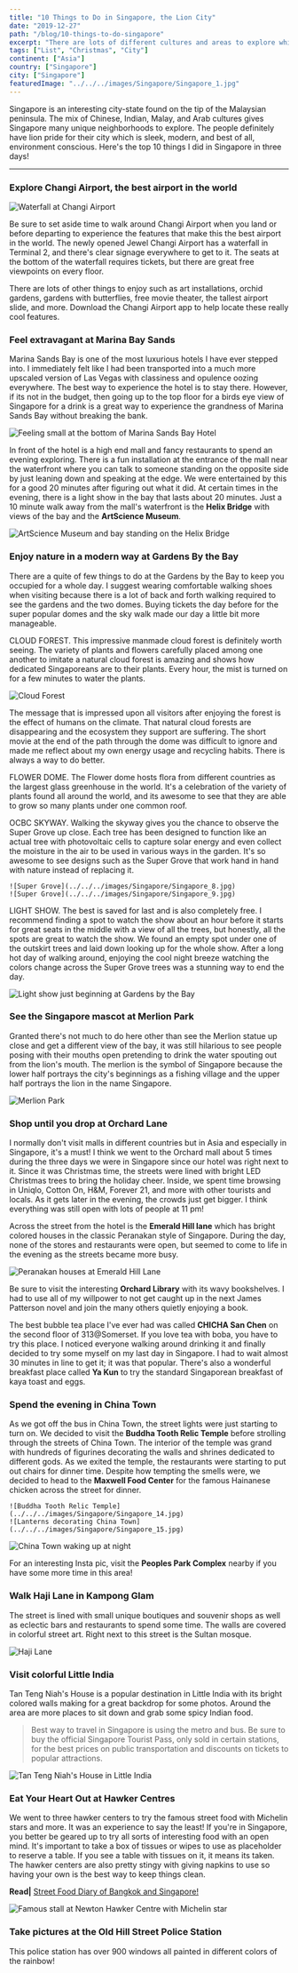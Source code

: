 ```yaml
---
title: "10 Things to Do in Singapore, the Lion City"
date: "2019-12-27"
path: "/blog/10-things-to-do-singapore"
excerpt: "There are lots of different cultures and areas to explore while in Singapore. Read more to find out the must have experiences in the Lion City!"
tags: ["List", "Christmas", "City"]
continent: ["Asia"]
country: ["Singapore"]
city: ["Singapore"]
featuredImage: "../../../images/Singapore/Singapore_1.jpg"
---
```


Singapore is an interesting city-state found on the tip of the Malaysian peninsula. The mix of Chinese, Indian, Malay, and Arab cultures gives Singapore many unique neighborhoods to explore. The people definitely have lion pride for their city which is sleek, modern, and best of all, environment conscious. Here's the top 10 things I did in Singapore in three days!

************

### **Explore Changi Airport, the best airport in the world**

![Waterfall at Changi Airport](../../../images/Singapore/Singapore_3.jpg)

Be sure to set aside time to walk around Changi Airport when you land or before departing to experience the features that make this the best airport in the world. The newly opened Jewel Changi Airport has a waterfall in Terminal 2, and there's clear signage everywhere to get to it. The seats at the bottom of the waterfall requires tickets, but there are great free viewpoints on every floor. 

There are lots of other things to enjoy such as art installations, orchid gardens, gardens with butterflies, free movie theater, the tallest airport slide, and more. Download the Changi Airport app to help locate these really cool features. 

### **Feel extravagant at Marina Bay Sands** 

Marina Sands Bay is one of the most luxurious hotels I have ever stepped into. I immediately felt like I had been transported into a much more upscaled version of Las Vegas with classiness and opulence oozing everywhere. The best way to experience the hotel is to stay there. However, if its not in the budget, then going up to the top floor for a birds eye view of Singapore for a drink is a great way to experience the grandness of Marina Sands Bay without breaking the bank. 

![Feeling small at the bottom of Marina Sands Bay Hotel](../../../images/Singapore/Singapore_4.jpg)

In front of the hotel is a high end mall and fancy restaurants to spend an evening exploring. There is a fun installation at the entrance of the mall near the waterfront where you can talk to someone standing on the opposite side by just leaning down and speaking at the edge. We were entertained by this for a good 20 minutes after figuring out what it did. At certain times in the evening, there is a light show in the bay that lasts about 20 minutes. Just a 10 minute walk away from the mall's waterfront is the **Helix Bridge** with views of the bay and the **ArtScience Museum**. 

![ArtScience Museum and bay standing on the Helix Bridge](../../../images/Singapore/Singapore_5.jpg) 

### **Enjoy nature in a modern way at Gardens By the Bay**

There are a quite of few things to do at the Gardens by the Bay to keep you occupied for a whole day. I suggest wearing comfortable walking shoes when visiting because there is a lot of back and forth walking required to see the gardens and the two domes. Buying tickets the day before for the super popular domes and the sky walk made our day a little bit more manageable. 

CLOUD FOREST. This impressive manmade cloud forest is definitely worth seeing. The variety of plants and flowers carefully placed among one another to imitate a natural cloud forest is amazing and shows how dedicated Singaporeans are to their plants. Every hour, the mist is turned on for a few minutes to water the plants. 

![Cloud Forest](../../../images/Singapore/Singapore_19.jpg)

The message that is impressed upon all visitors after enjoying the forest is the effect of humans on the climate. That natural cloud forests are disappearing and the ecosystem they support are suffering. The short movie at the end of the path through the dome was difficult to ignore and made me reflect about my own energy usage and recycling habits. There is always a way to do better. 

FLOWER DOME. The Flower dome hosts flora from different countries as the largest glass greenhouse in the world. It's a celebration of the variety of plants found all around the world, and its awesome to see that they are able to grow so many plants under one common roof. 

OCBC SKYWAY. Walking the skyway gives you the chance to observe the Super Grove up close. Each tree has been designed to function like an actual tree with photovoltaic cells to capture solar energy and even collect the moisture in the air to be used in various ways in the garden. It's so awesome to see designs such as the Super Grove that work hand in hand with nature instead of replacing it.   

```grid|2|
![Super Grove](../../../images/Singapore/Singapore_8.jpg) 
![Super Grove](../../../images/Singapore/Singapore_9.jpg) 
```

LIGHT SHOW. The best is saved for last and is also completely free. I recommend finding a spot to watch the show about an hour before it starts for great seats in the middle with a view of all the trees, but honestly, all the spots are great to watch the show. We found an empty spot under one of the outskirt trees and laid down looking up for the whole show. After a long hot day of walking around, enjoying the cool night breeze watching the colors change across the Super Grove trees was a stunning way to end the day. 

![Light show just beginning at Gardens by the Bay](../../../images/Singapore/Singapore_11.jpg)

### **See the Singapore mascot at Merlion Park**

Granted there's not much to do here other than see the Merlion statue up close and get a different view of the bay, it was still hilarious to see people posing with their mouths open pretending to drink the water spouting out from the lion's mouth. The merlion is the symbol of Singapore because the lower half portrays the city's beginnings as a fishing village and the upper half portrays the lion in the name Singapore. 

![Merlion Park](../../../images/Singapore/Singapore_12.jpg)

### **Shop until you drop at Orchard Lane** 

I normally don't visit malls in different countries but in Asia and especially in Singapore, it's a must! I think we went to the Orchard mall about 5 times during the three days we were in Singapore since our hotel was right next to it. Since it was Christmas time, the streets were lined with bright LED Christmas trees to bring the holiday cheer. Inside, we spent time browsing in Uniqlo, Cotton On, H&M, Forever 21, and more with other tourists and locals. As it gets later in the evening, the crowds just get bigger. I think everything was still open with lots of people at 11 pm! 

Across the street from the hotel is the **Emerald Hill lane** which has bright colored houses in the classic Peranakan style of Singapore. During the day, none of the stores and restaurants were open, but seemed to come to life in the evening as the streets became more busy.  

![Peranakan houses at Emerald Hill Lane](../../../images/Singapore/Singapore_13.jpg)

Be sure to visit the interesting **Orchard Library** with its wavy bookshelves. I had to use all of my willpower to not get caught up in the next James Patterson novel and join the many others quietly enjoying a book. 

The best bubble tea place I've ever had was called **CHICHA San Chen** on the second floor of 313@Somerset. If you love tea with boba, you have to try this place. I noticed everyone walking around drinking it and finally decided to try some myself on my last day in Singapore. I had to wait almost 30 minutes in line to get it; it was that popular. There's also a wonderful breakfast place called **Ya Kun** to try the standard Singaporean breakfast of kaya toast and eggs. 

### **Spend the evening in China Town**

As we got off the bus in China Town, the street lights were just starting to turn on. We decided to visit the **Buddha Tooth Relic Temple** before strolling through the streets of China Town. The interior of the temple was grand with hundreds of figurines decorating the walls and shrines dedicated to different gods. As we exited the temple, the restaurants were starting to put out chairs for dinner time. Despite how tempting the smells were, we decided to head to the **Maxwell Food Center** for the famous Hainanese chicken across the street for dinner. 

```grid|2|
![Buddha Tooth Relic Temple](../../../images/Singapore/Singapore_14.jpg) 
![Lanterns decorating China Town](../../../images/Singapore/Singapore_15.jpg) 
```
![China Town waking up at night](../../../images/Singapore/Singapore_16.jpg)

For an interesting Insta pic, visit the **Peoples Park Complex** nearby if you have some more time in this area!

### **Walk Haji Lane in Kampong Glam**

The street is lined with small unique boutiques and souvenir shops as well as eclectic bars and restaurants to spend some time. The walls are covered in colorful street art. Right next to this street is the Sultan mosque.

![Haji Lane](../../../images/Singapore/Singapore_17.jpg)

### **Visit colorful Little India** 

Tan Teng Niah's House is a popular destination in Little India with its bright colored walls making for a great backdrop for some photos. Around the area are more places to sit down and grab some spicy Indian food. 

> Best way to travel in Singapore is using the metro and bus. Be sure to buy the official Singapore Tourist Pass, only sold in certain stations, for the best prices on public transportation and discounts on tickets to popular attractions. 

![Tan Teng Niah's House in Little India](../../../images/Singapore/Singapore_18.jpg)

### **Eat Your Heart Out at Hawker Centres**

We went to three hawker centers to try the famous street food with Michelin stars and more. It was an experience to say the least! If you're in Singapore, you better be geared up to try all sorts of interesting food with an open mind. It's important to take a box of tissues or wipes to use as placeholder to reserve a table. If you see a table with tissues on it, it means its taken. The hawker centers are also pretty stingy with giving napkins to use so having your own is the best way to keep things clean. 

**Read|** [Street Food Diary of Bangkok and Singapore!](/blog/food-diary-of-bangkok-and-singapore)

![Famous stall at Newton Hawker Centre with Michelin star](../../../images/Singapore/Singapore_2.jpg)

### **Take pictures at the Old Hill Street Police Station**

This police station has over 900 windows all painted in different colors of the rainbow! 
